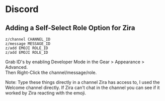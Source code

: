 # Discord

## Adding a Self-Select Role Option for Zira

```
z/channel CHANNEL_ID
z/message MESSAGE_ID
z/add EMOJI ROLE_ID
z/add EMOJI ROLE_ID
```

Grab ID's by enabling Developer Mode in the Gear > Appearance > Advanced.  
Then Right-Click the channel/message/role.

Note: Type these things directly in a channel Zira has access to, I used the Welcome channel directly. If Zira can't chat in the channel you can see if it worked by Zira reacting with the emoji.
